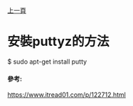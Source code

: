 [上一頁](https://jian-hong-wu.github.io/blog/)

# 安裝puttyz的方法

$ sudo apt-get install putty

#### 參考:

https://www.itread01.com/p/122712.html
